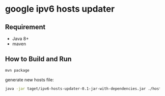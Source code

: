 # google ipv6 hosts updater

## Requirement

- Java 8+
- maven

## How to Build and Run
```bash
mvn package
```

generate new hosts file:

```bash
java -jar taget/ipv6-hosts-updater-0.1-jar-with-dependencies.jar ./hosts
```